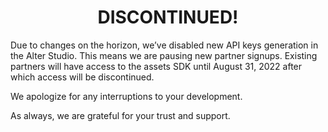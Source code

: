 <h1 align="center">
  DISCONTINUED!
</h1>
Due to changes on the horizon, we’ve disabled new API keys generation in the Alter Studio. This means we are pausing new partner signups. Existing partners will have access to the assets SDK until August 31, 2022 after which access will be discontinued.

We apologize for any interruptions to your development.

As always, we are grateful for your trust and support.
